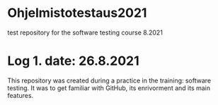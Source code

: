 # Ohjelmistotestaus2021
test repository for the software testing course 8.2021
# Log 1. date: 26.8.2021
This repository was created during a practice in the training: software testing. It was to get familiar with GitHub, its enrivorment and its main features.

